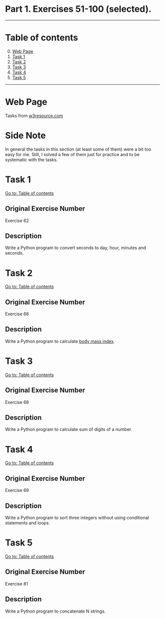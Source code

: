# Part 1. Exercises 51-100 (selected).

---

# Table of contents

0. [Web Page](#web-page)
1. [Task 1](#task-1)
2. [Task 2](#task-2)
3. [Task 3](#task-3)
4. [Task 4](#task-4)
5. [Task 5](#task-5)

---

# Web Page

Tasks from [w3resource.com](https://www.w3resource.com/python-exercises/python-basic-exercises.php)

# Side Note

In general the tasks in this section (at least some of them) were a bit too easy for me. Still, I solved a few of them just for practice and to be systematic with the tasks.

# Task 1

[Go to: Table of contents](#table-of-contents)

## Original Exercise Number

Exercise 62

## Description

Write a Python program to convert seconds to day, hour, minutes and seconds.

# Task 2

[Go to: Table of contents](#table-of-contents)

## Original Exercise Number

Exercise 66

## Description

Write a Python program to calculate [body mass index](https://en.wikipedia.org/wiki/Body_mass_index).

# Task 3

[Go to: Table of contents](#table-of-contents)

## Original Exercise Number

Exercise 68

## Description

Write a Python program to calculate sum of digits of a number.

# Task 4

[Go to: Table of contents](#table-of-contents)

## Original Exercise Number

Exercise 69

## Description

Write a Python program to sort three integers without using conditional statements and loops.

# Task 5

[Go to: Table of contents](#table-of-contents)

## Original Exercise Number

Exercise 81

## Description

Write a Python program to concatenate N strings.
